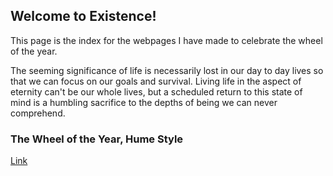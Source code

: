 ## Welcome to Existence!

This page is the index for the webpages I have made to celebrate the wheel of the year.  

The seeming significance of life is necessarily lost in our day to day lives so that we can focus on our goals and survival. Living life in the aspect of eternity can't be our whole lives, but a scheduled return to this state of mind is a humbling sacrifice to the depths of being we can never comprehend.

### The Wheel of the Year, Hume Style


[Link](url)
